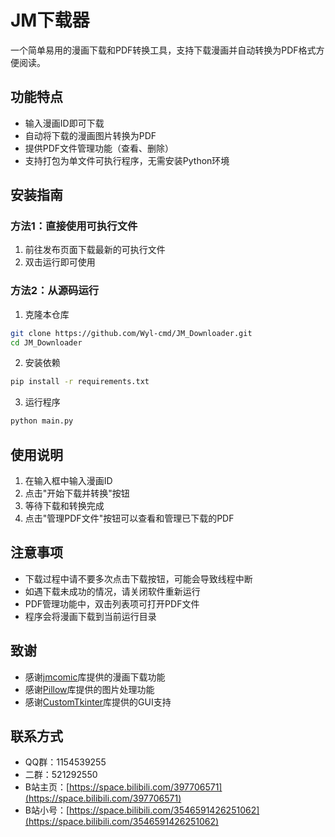# JM下载器

一个简单易用的漫画下载和PDF转换工具，支持下载漫画并自动转换为PDF格式方便阅读。

## 功能特点
- 输入漫画ID即可下载
- 自动将下载的漫画图片转换为PDF
- 提供PDF文件管理功能（查看、删除）
- 支持打包为单文件可执行程序，无需安装Python环境

## 安装指南

### 方法1：直接使用可执行文件
1. 前往发布页面下载最新的可执行文件
2. 双击运行即可使用

### 方法2：从源码运行
1. 克隆本仓库
```bash
git clone https://github.com/Wyl-cmd/JM_Downloader.git
cd JM_Downloader
```
2. 安装依赖
```bash
pip install -r requirements.txt
```
3. 运行程序
```bash
python main.py
```

## 使用说明
1. 在输入框中输入漫画ID
2. 点击"开始下载并转换"按钮
3. 等待下载和转换完成
4. 点击"管理PDF文件"按钮可以查看和管理已下载的PDF

## 注意事项
- 下载过程中请不要多次点击下载按钮，可能会导致线程中断
- 如遇下载未成功的情况，请关闭软件重新运行
- PDF管理功能中，双击列表项可打开PDF文件
- 程序会将漫画下载到当前运行目录

## 致谢
- 感谢[jmcomic](https://github.com/xxx/jmcomic)库提供的漫画下载功能
- 感谢[Pillow](https://python-pillow.org/)库提供的图片处理功能
- 感谢[CustomTkinter](https://github.com/TomSchimansky/CustomTkinter)库提供的GUI支持

## 联系方式
- QQ群：1154539255
- 二群：521292550
- B站主页：[https://space.bilibili.com/397706571](https://space.bilibili.com/397706571)
- B站小号：[https://space.bilibili.com/3546591426251062](https://space.bilibili.com/3546591426251062)
